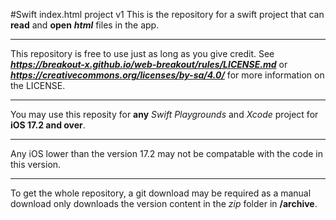 #Swift index.html project v1
This is the repository for a swift project that can **read** and **open** ***html*** files in the app.
___________
This repository is free to use just as long as you give credit.
See ***https://breakout-x.github.io/web-breakout/rules/LICENSE.md*** or ***https://creativecommons.org/licenses/by-sa/4.0/*** for more information on the LICENSE.
___________
You may use this reposity for **any** *Swift Playgrounds* and *Xcode* project for **iOS 17.2 and over**.
___________
Any iOS lower than the version 17.2 may not be compatable with the code in this version.
___________
To get the whole repository, a git download may be required as a manual download only downloads the version content in the *zip* folder in **/archive**.
